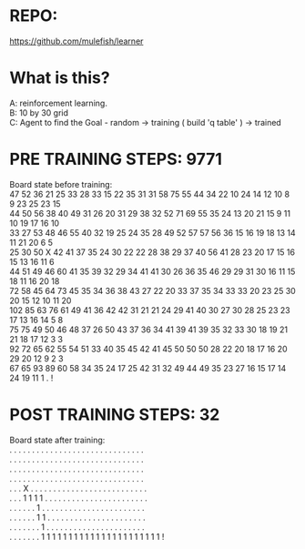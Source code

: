 # REPO: 
https://github.com/mulefish/learner  

#  What is this? 
A: reinforcement learning.     
B: 10 by 30 grid   
C: Agent to find the Goal - random ->  training ( build 'q table' ) -> trained   

# PRE TRAINING STEPS: 9771
Board state before training:  
47 52 36 21 25 33 28 33 15 22 35 31 31 58 75 55 44 34 22 10 24 14 12 10 8 9 23 25 23 15  
44 50 56 38 40 49 31 26 20 31 29 38 32 52 71 69 55 35 24 13 20 21 15 9 11 10 19 17 16 10  
33 27 53 48 46 55 40 32 19 25 24 35 28 49 52 57 57 56 36 15 16 19 18 13 14 11 21 20 6 5  
25 30 50 X 42 41 37 35 24 30 22 22 28 38 29 37 40 56 41 28 23 20 17 15 16 15 13 16 11 6   
44 51 49 46 60 41 35 39 32 29 34 41 41 30 26 36 35 46 29 29 31 30 16 11 15 18 11 16 20 18   
72 58 45 64 73 45 35 34 36 38 43 27 22 20 33 37 35 34 33 33 20 23 25 30 20 15 12 10 11 20   
102 85 63 76 61 49 41 36 42 42 31 21 21 24 29 41 40 30 27 30 28 25 23 23 17 13 16 14 5 8   
75 75 49 50 46 48 37 26 50 43 37 36 34 41 39 41 39 35 32 33 30 18 19 21 21 18 17 12 3 3  
92 72 65 62 55 54 51 33 40 35 45 42 41 45 50 50 50 28 22 20 18 17 16 20 29 20 12 9 2 3  
67 65 93 89 60 58 34 35 24 17 25 42 31 32 49 44 49 35 23 27 16 15 17 14 24 19 11 1 . !  
  
# POST TRAINING STEPS: 32   
Board state after training:   
. . . . . . . . . . . . . . . . . . . . . . . . . . . . . .   
. . . . . . . . . . . . . . . . . . . . . . . . . . . . . .   
. . . . . . . . . . . . . . . . . . . . . . . . . . . . . .   
. . . . . . . . . . . . . . . . . . . . . . . . . . . . . .   
. . . X . . . . . . . . . . . . . . . . . . . . . . . . . .   
. . . 1 1 1 1 . . . . . . . . . . . . . . . . . . . . . . .   
. . . . . . 1 . . . . . . . . . . . . . . . . . . . . . . .   
. . . . . . 1 1 . . . . . . . . . . . . . . . . . . . . . .    
. . . . . . . 1 . . . . . . . . . . . . . . . . . . . . . .   
. . . . . . . 1 1 1 1 1 1 1 1 1 1 1 1 1 1 1 1 1 1 1 1 1 1 !  

